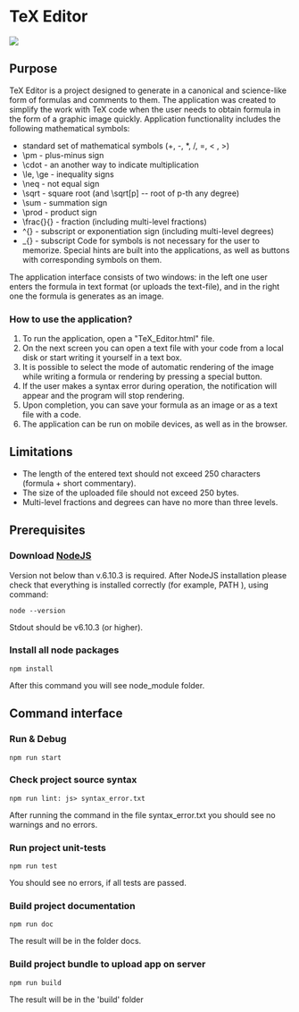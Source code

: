 # TeX Editor 

![](https://pp.userapi.com/c846220/v846220531/1a9555/GafoHl3Vphk.jpg)

## Purpose
TeX Editor is a project designed to generate in a canonical and science-like form of formulas and comments to them. The application was created to simplify the work with TeX code when the user needs to obtain formula in the form of a graphic image quickly. Application functionality includes the following mathematical symbols:
- standard set of mathematical symbols (+, -, *, /, =, < , >)
- \pm - plus-minus sign
- \cdot - an another way to indicate multiplication
- \le, \ge - inequality signs
- \neq - not equal sign
- \sqrt - square root (and \sqrt[p] -- root of p-th any degree)
- \sum - summation sign
- \prod - product sign
- \frac{}{} - fraction (including multi-level fractions)
- ^{} - subscript or exponentiation sign (including multi-level degrees)
- _{} - subscript
Code for symbols is not necessary for the user to memorize. Special hints are built into the applications, as well as buttons with corresponding symbols on them.
 
The application interface consists of two windows: in the left one user enters the formula in text format (or uploads the text-file), and in the right one the formula is generates as an image.

### How to use the application?
1. To run the application, open a "TeX_Editor.html" file. 
2. On the next screen you can open a text file with your code from a local disk or start writing it yourself in a text box.
3. It is possible to select the mode of automatic rendering of the image while writing a formula or rendering by pressing a special button.
4. If the user makes a syntax error during operation, the notification will appear and the program will stop rendering.
5. Upon completion, you can save your formula as an image or as a text file with a code.
6. The application can be run on mobile devices, as well as in the browser.

## Limitations 

- The length of the entered text should not exceed 250 characters (formula + short commentary).
- The size of the uploaded file should not exceed 250 bytes.
- Multi-level fractions and degrees can have no more than three levels.

## Prerequisites 
### Download [NodeJS](https://nodejs.org/en/download/) 
Version not below than v.6.10.3 is required.
After NodeJS installation please check that everything is installed correctly (for example, PATH ), using command:
```
node --version
```
Stdout should be v6.10.3 (or higher). 

### Install all node packages 
``` 
npm install 
``` 
After this command you will see node_module folder. 

## Command interface 

### Run & Debug 
``` 
npm run start 
``` 
### Check project source syntax
``` 
npm run lint: js> syntax_error.txt 
``` 
After running the command in the file syntax_error.txt you should see no warnings and no errors.

### Run project unit-tests 
```
npm run test
```
You should see no errors, if all tests are passed.

### Build project documentation 
``` 
npm run doc
``` 
The result will be in the folder docs.

### Build project bundle to upload app on server
``` 
npm run build 
``` 
The result will be in the 'build' folder


